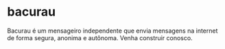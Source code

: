 # bacurau
Bacurau é um mensageiro independente que envia mensagens na internet de forma segura, anonima e autônoma. Venha construir conosco.
